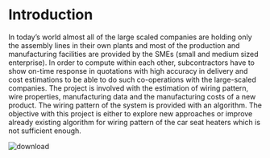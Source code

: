 # Introduction

In today’s world almost all of the large scaled companies are holding only the assembly lines in 
their own plants and most of the production and manufacturing facilities are provided by the SMEs 
(small and medium sized enterprise). In order to compute within each other, subcontractors have to 
show on-time response in quotations with high accuracy in delivery and cost estimations to be able 
to do such co-operations with the large-scaled companies.
  The project is involved with the estimation of wiring pattern, wire properties, manufacturing data 
and the manufacturing costs of a new product. The wiring pattern of the system is provided with an 
algorithm. 
The objective with this project is either to explore new approaches or improve already existing 
algorithm for wiring pattern of the car seat heaters which is not sufficient enough. 

![download](https://user-images.githubusercontent.com/101514346/164756403-35b1a4d8-2236-4ff7-83eb-163f1c5263c2.jpg)
